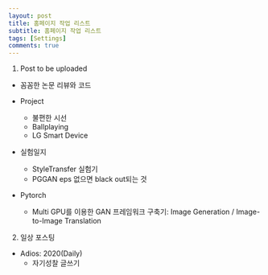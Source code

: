 ```yaml
---
layout: post
title: 홈페이지 작업 리스트
subtitle: 홈페이지 작업 리스트
tags: [Settings]
comments: true
---
```


1. Post to be uploaded
  - 꼼꼼한 논문 리뷰와 코드
  - Project
    - 불편한 시선
    - Ballplaying
    - LG Smart Device  
    
  - 실험일지
    - StyleTransfer 실험기
    - PGGAN eps 없으면 black out되는 것  
    
  - Pytorch
    - Multi GPU를 이용한 GAN 프레임워크 구축기: Image Generation / Image-to-Image Translation
  
2. 일상 포스팅
  - Adios: 2020(Daily)
    - 자기성찰 글쓰기
